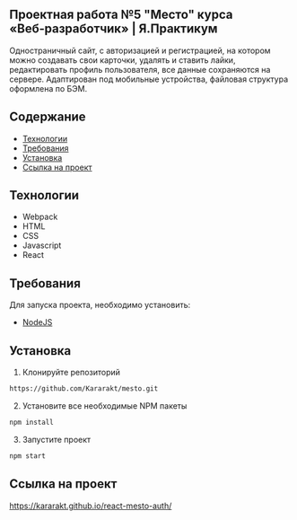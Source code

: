 ## Проектная работа №5 "Место" курса «Веб‑разработчик» | Я.Практикум
Одностраничный сайт, с авторизацией и регистрацией, на котором можно создавать свои карточки, удалять и ставить лайки, редактировать профиль пользователя, все данные сохраняются на сервере. Адаптирован под мобильные устройства, файловая структура оформлена по БЭМ.

## Содержание
- [Технологии](#технологии)
- [Требования](#требования)
- [Установка](#установка)
- [Ссылка на проект](#cсылка-на-проект)

## Технологии
- Webpack
- HTML
- CSS
- Javascript
- React

## Требования
Для запуска проекта, необходимо установить:
- [NodeJS](https://nodejs.org/en/download)

## Установка
1. Клонируйте репозиторий
```sh
https://github.com/Kararakt/mesto.git
```
2. Установите все необходимые NPM пакеты
```sh
npm install
```
3. Запустите проект
```sh
npm start
```
 
## Ссылка на проект
https://kararakt.github.io/react-mesto-auth/
